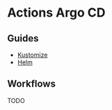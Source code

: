 # Actions Argo CD

<!--
OutOfSync -> Check HPA/Replicas
-->

## Guides

- [Kustomize](https://argoproj.github.io/argo-cd/user-guide/kustomize/)
- [Helm](https://argoproj.github.io/argo-cd/user-guide/helm/)

## Workflows

TODO

<!-- ### Using Kubernetes Manifests

```yaml
name: GitOps

on:
  push:
    branches:
    - main

jobs:
  sync-apps:
    runs-on: ubuntu-latest
    steps:
    - name: Login to ArgoCD
      uses: clowdhaus/argo-cd-action/@main
      with:
        command: login 34.132.171.46
        options: --insecure --username admin --password dMQnvoJJrKwZbuHD

    - name: Sync apps
      uses: clowdhaus/argo-cd-action/@main
      with:
        command: app sync go-app
``` -->

<!-- ### Using Helm

```yaml
name: GitOps

on:
  push:
    branches:
    - main

jobs:
  sync-apps:
    runs-on: ubuntu-latest
    steps:
    # ...

    - name: ArgoCD login
      uses: clowdhaus/argo-cd-action/@main
      id: argocd_login
      with:
        command: login ${{ secrets.ARGOCD_DEV_URL }}
        options: --insecure --password ${{ secrets.ARGOCD_DEV_PASS }} --username ${{ secrets.ARGOCD_DEV_USERNAME }}

    - name: ArgoCD overwrite values.yaml
      uses: clowdhaus/argo-cd-action/@main
      id: argocd_image_tag_overwrite
      with:
        command: app set dsb-messagebroker
        options: -p image.tag=${{needs.unique_id.outputs.unique_id}}
``` -->

<!--
./argocd app set applications -p image.tag=${GITHUB_SHA} -p releaseToggles=$releaseToggles --plaintext --grpc-web &&
./argocd app sync applications --plaintext --grpc-web &&
./argocd app sync -l app.kubernetes.io/instance=applications --plaintext --grpc-web
-->
